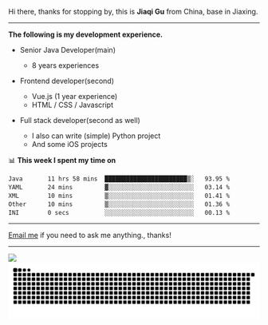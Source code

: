 Hi there, thanks for stopping by, this is **Jiaqi Gu** from China, base in Jiaxing.

---

**The following is my development experience.**

- Senior Java Developer(main)
  - 8 years experiences

- Frontend developer(second)
  - Vue.js (1 year experience)
  - HTML / CSS / Javascript
  
- Full stack developer(second as well)
  - I also can write (simple) Python project
  - And some iOS projects

📊 **This week I spent my time on**
<!--START_SECTION:waka-->

```txt
Java       11 hrs 58 mins  ███████████████████████▒░   93.95 %
YAML       24 mins         ▓░░░░░░░░░░░░░░░░░░░░░░░░   03.14 %
XML        10 mins         ▒░░░░░░░░░░░░░░░░░░░░░░░░   01.41 %
Other      10 mins         ▒░░░░░░░░░░░░░░░░░░░░░░░░   01.36 %
INI        0 secs          ░░░░░░░░░░░░░░░░░░░░░░░░░   00.13 %
```

<!--END_SECTION:waka-->

---

[Email me](mailto:htk2klwgr@mozmail.com?subject=Hiring_from_GitHub) if you need to ask me anything., thanks!

---

![]( https://visitor-badge.glitch.me/badge?page_id=githubgujiaqi)
![]( https://github.com/droid-Q/droid-Q/raw/output/github-contribution-grid-snake.svg#gh-dark-mode-only)
